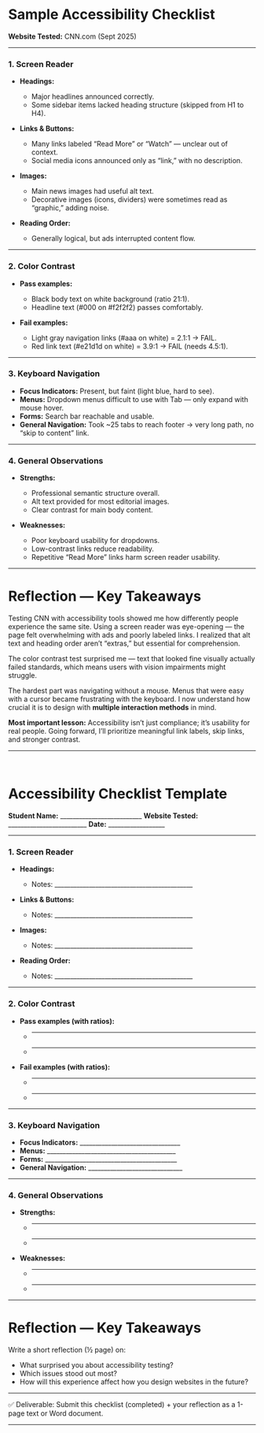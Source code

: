 # Sample Accessibility Checklist

**Website Tested:** CNN.com (Sept 2025)

---

### 1. Screen Reader

* **Headings:**

  * Major headlines announced correctly.
  * Some sidebar items lacked heading structure (skipped from H1 to H4).
* **Links & Buttons:**

  * Many links labeled “Read More” or “Watch” — unclear out of context.
  * Social media icons announced only as “link,” with no description.
* **Images:**

  * Main news images had useful alt text.
  * Decorative images (icons, dividers) were sometimes read as “graphic,” adding noise.
* **Reading Order:**

  * Generally logical, but ads interrupted content flow.

---

### 2. Color Contrast

* **Pass examples:**

  * Black body text on white background (ratio 21:1).
  * Headline text (#000 on #f2f2f2) passes comfortably.
* **Fail examples:**

  * Light gray navigation links (#aaa on white) = 2.1:1 → FAIL.
  * Red link text (#e21d1d on white) = 3.9:1 → FAIL (needs 4.5:1).

---

### 3. Keyboard Navigation

* **Focus Indicators:** Present, but faint (light blue, hard to see).
* **Menus:** Dropdown menus difficult to use with Tab — only expand with mouse hover.
* **Forms:** Search bar reachable and usable.
* **General Navigation:** Took \~25 tabs to reach footer → very long path, no “skip to content” link.

---

### 4. General Observations

* **Strengths:**

  * Professional semantic structure overall.
  * Alt text provided for most editorial images.
  * Clear contrast for main body content.
* **Weaknesses:**

  * Poor keyboard usability for dropdowns.
  * Low-contrast links reduce readability.
  * Repetitive “Read More” links harm screen reader usability.

---

# Reflection — Key Takeaways

Testing CNN with accessibility tools showed me how differently people experience the same site. Using a screen reader was eye-opening — the page felt overwhelming with ads and poorly labeled links. I realized that alt text and heading order aren’t “extras,” but essential for comprehension.

The color contrast test surprised me — text that looked fine visually actually failed standards, which means users with vision impairments might struggle.

The hardest part was navigating without a mouse. Menus that were easy with a cursor became frustrating with the keyboard. I now understand how crucial it is to design with **multiple interaction methods** in mind.

**Most important lesson:** Accessibility isn’t just compliance; it’s usability for real people. Going forward, I’ll prioritize meaningful link labels, skip links, and stronger contrast.

---
</br>

# Accessibility Checklist Template

**Student Name:** \_\_\_\_\_\_\_\_\_\_\_\_\_\_\_\_\_\_\_\_\_\_\_\_\_\_
**Website Tested:** \_\_\_\_\_\_\_\_\_\_\_\_\_\_\_\_\_\_\_\_\_\_\_\_\_
**Date:** \_\_\_\_\_\_\_\_\_\_\_\_\_\_\_\_\_\_

---

### 1. Screen Reader

* **Headings:**

  * Notes: \_\_\_\_\_\_\_\_\_\_\_\_\_\_\_\_\_\_\_\_\_\_\_\_\_\_\_\_\_\_\_\_\_\_\_\_\_\_\_\_\_\_\_\_
* **Links & Buttons:**

  * Notes: \_\_\_\_\_\_\_\_\_\_\_\_\_\_\_\_\_\_\_\_\_\_\_\_\_\_\_\_\_\_\_\_\_\_\_\_\_\_\_\_\_\_\_\_
* **Images:**

  * Notes: \_\_\_\_\_\_\_\_\_\_\_\_\_\_\_\_\_\_\_\_\_\_\_\_\_\_\_\_\_\_\_\_\_\_\_\_\_\_\_\_\_\_\_\_
* **Reading Order:**

  * Notes: \_\_\_\_\_\_\_\_\_\_\_\_\_\_\_\_\_\_\_\_\_\_\_\_\_\_\_\_\_\_\_\_\_\_\_\_\_\_\_\_\_\_\_\_

---

### 2. Color Contrast

* **Pass examples (with ratios):**

  * ---
  * ---
* **Fail examples (with ratios):**

  * ---
  * ---

---

### 3. Keyboard Navigation

* **Focus Indicators:** \_\_\_\_\_\_\_\_\_\_\_\_\_\_\_\_\_\_\_\_\_\_\_\_\_\_\_\_\_\_\_\_
* **Menus:** \_\_\_\_\_\_\_\_\_\_\_\_\_\_\_\_\_\_\_\_\_\_\_\_\_\_\_\_\_\_\_\_\_\_\_\_\_\_\_\_\_
* **Forms:** \_\_\_\_\_\_\_\_\_\_\_\_\_\_\_\_\_\_\_\_\_\_\_\_\_\_\_\_\_\_\_\_\_\_\_\_\_\_\_\_\_\_
* **General Navigation:** \_\_\_\_\_\_\_\_\_\_\_\_\_\_\_\_\_\_\_\_\_\_\_\_\_\_\_\_\_\_

---

### 4. General Observations

* **Strengths:**

  * ---
  * ---
* **Weaknesses:**

  * ---
  * ---

---

# Reflection — Key Takeaways

Write a short reflection (½ page) on:

* What surprised you about accessibility testing?
* Which issues stood out most?
* How will this experience affect how you design websites in the future?

---

✅ Deliverable: Submit this checklist (completed) + your reflection as a 1-page text or Word document.

---
